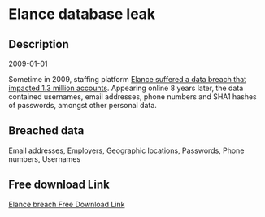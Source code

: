 # Elance database leak

## Description

2009-01-01

Sometime in 2009, staffing platform <a href="http://www.ibtimes.co.uk/elance-data-breach-hacker-leaks-1-3-million-accounts-staffing-platform-1605368" target="_blank" rel="noopener">Elance suffered a data breach that impacted 1.3 million accounts</a>. Appearing online 8 years later, the data contained usernames, email addresses, phone numbers and SHA1 hashes of passwords, amongst other personal data.

## Breached data

Email addresses, Employers, Geographic locations, Passwords, Phone numbers, Usernames

## Free download Link

[Elance breach Free Download Link](https://link-to.net/1229997/250.81791890137285/dynamic/?r=aHR0cHM6Ly93d3cubWVkaWFmaXJlLmNvbS92aWV3L1ZzVHk5RFJodEkyZEZtRy9lbGFuY2UuY29tL2ZpbGU=)